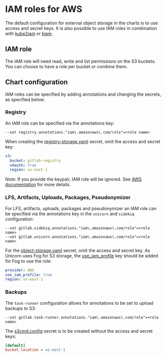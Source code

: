 # IAM roles for AWS

The default configuration for external object storage in the charts is to use access and secret keys.
It is also possible to use IAM roles in combination with [kube2iam](https://github.com/jtblin/kube2iam) or [kiam](https://github.com/uswitch/kiam).

## IAM role

The IAM role will need read, write and list permissions on the S3 buckets. You can choose to have a role per bucket or combine them.

## Chart configuration

IAM roles can be specified by adding annotations and changing the secrets, as specified below:

### Registry

An IAM role can be specified via the annotations key:

```plaintext
--set registry.annotations."iam\.amazonaws\.com/role"=<role name>
```

When creating the [registry-storage.yaml](../../charts/registry/index.md#storage) secret, omit the access and secret key:

```yaml
s3:
  bucket: gitlab-registry
  v4auth: true
  region: us-east-1
```

*Note*: If you provide the keypair, IAM role will be ignored. See [AWS documentation](https://docs.aws.amazon.com/sdk-for-java/v1/developer-guide/credentials.html#credentials-default) for more details.

### LFS, Artifacts, Uploads, Packages, Pseudonymizer

For LFS, artifacts, uploads, packages and pseudonymizer an IAM role can be specified via the annotations key in the `unicorn` and `sidekiq` configuration:

```shell
--set gitlab.sidekiq.annotations."iam\.amazonaws\.com/role"=<role name>
--set gitlab.unicorn.annotations."iam\.amazonaws\.com/role"=<role name>
```

For the [object-storage.yaml](../../charts/globals.md#connection) secret, omit the access and secret key.
As Unicorn uses Fog for S3 storage, the [use_iam_profile](https://docs.gitlab.com/ee/administration/job_artifacts.html#s3-compatible-connection-settings) key should be added for Fog to use the role:

```yaml
provider: AWS
use_iam_profile: true
region: us-east-1
```

### Backups

The `task-runner` configuration allows for annotations to be set to upload backups to S3:

```shell
--set gitlab.task-runner.annotations."iam\.amazonaws\.com/role"=<role name>
```

The [s3cmd.config](./index.md#backups-storage-example) secret is to be created without the access and secret keys:

```ini
[default]
bucket_location = us-east-1
```
